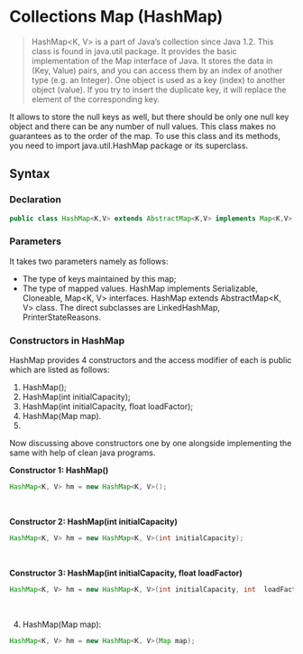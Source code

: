 # Collections Map (HashMap)

> HashMap<K, V> is a part of Java’s collection since Java 1.2. This class is found in java.util package. It provides the basic implementation of the Map interface of Java. It stores the data in (Key, Value) pairs, and you can access them by an index of another type (e.g. an Integer). One object is used as a key (index) to another object (value). If you try to insert the duplicate key, it will replace the element of the corresponding key.

It allows to store the null keys as well, but there should be only one null key object and there can be any number of null values.  This class makes no guarantees as to the order of the map. To use this class and its methods, you need to import java.util.HashMap package or its superclass.

 ## Syntax
 
### Declaration
 
```java 
public class HashMap<K,V> extends AbstractMap<K,V> implements Map<K,V>, Cloneable, Serializable
```                          
### Parameters
 It takes two parameters namely as follows:
* The type of keys maintained by this map;
* The type of mapped values.
HashMap implements Serializable, Cloneable, Map<K, V> interfaces. HashMap extends AbstractMap<K, V> class. The direct subclasses are LinkedHashMap, PrinterStateReasons.

### Constructors in HashMap
HashMap provides 4 constructors and the access modifier of each is public which are listed as follows:

1. HashMap();
2. HashMap(int initialCapacity);
3. HashMap(int initialCapacity, float loadFactor);
4. HashMap(Map map).
5. 
Now discussing above constructors one by one alongside implementing the same with help of clean java programs.

<b>Constructor 1: HashMap()</b>

```java
HashMap<K, V> hm = new HashMap<K, V>();
```
<br>

<b> Constructor 2: HashMap(int initialCapacity)</b>

```java
HashMap<K, V> hm = new HashMap<K, V>(int initialCapacity);
```

<br>

<b> Constructor 3: HashMap(int initialCapacity, float loadFactor) </b>

```java
HashMap<K, V> hm = new HashMap<K, V>(int initialCapacity, int  loadFactor);
```

<br>

4. HashMap(Map map):

```java
HashMap<K, V> hm = new HashMap<K, V>(Map map);
```